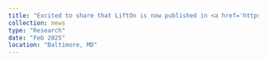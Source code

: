 ```yaml
---
title: "Excited to share that LiftOn is now published in <a href='https://doi.org/10.1101/gr.279620.124' target='_blank'>Genome Research</a>! Check it out on <a href='https://github.com/Kuanhao-Chao/LiftOn' target='_blank'><svg xmlns='http://www.w3.org/2000/svg' width='18' height='18' viewBox='0 0 24 24'><path d='M12 0c-6.626 0-12 5.373-12 12 0 5.302 3.438 9.8 8.207 11.387.599.111.793-.261.793-.577v-2.234c-3.338.726-4.033-1.416-4.033-1.416-.546-1.387-1.333-1.756-1.333-1.756-1.089-.745.083-.729.083-.729 1.205.084 1.839 1.237 1.839 1.237 1.07 1.834 2.807 1.304 3.492.997.107-.775.418-1.305.762-1.604-2.665-.305-5.467-1.334-5.467-5.931 0-1.311.469-2.381 1.236-3.221-.124-.303-.535-1.524.117-3.176 0 0 1.008-.322 3.301 1.23.957-.266 1.983-.399 3.003-.404 1.02.005 2.047.138 3.006.404 2.291-1.552 3.297-1.23 3.297-1.23.653 1.653.242 2.874.118 3.176.77.84 1.235 1.911 1.235 3.221 0 4.609-2.807 5.624-5.479 5.921.43.372.823 1.102.823 2.222v3.293c0 .319.192.694.801.576 4.765-1.589 8.199-6.086 8.199-11.386 0-6.627-5.373-12-12-12z'/></svg> GitHub</a>, <a href='https://ccb.jhu.edu/lifton/' target='_blank'>Docs</a>, <a href='https://storage.cloud.google.com/storage.khchao.com/slides/ISMB_talk_2024.pdf' target='_blank'>Slides</a>, <a href='https://ccb.jhu.edu/lifton/' target='_blank'>Docs</a> or <a href='https://youtu.be/1zSz67rxQtA?si=3D_aNxR_OpYe3Fm9' target='_blank'>my talk @ ISMB 2024</a>"
collection: news
type: "Research"
date: "Feb 2025"
location: "Baltimore, MD"
---
```

